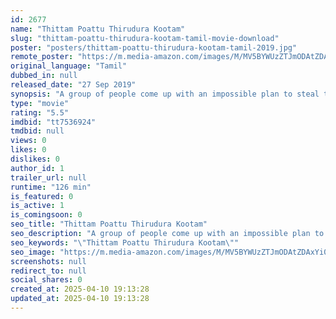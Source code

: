 ```yaml
---
id: 2677
name: "Thittam Poattu Thirudura Kootam"
slug: "thittam-poattu-thirudura-kootam-tamil-movie-download"
poster: "posters/thittam-poattu-thirudura-kootam-tamil-2019.jpg"
remote_poster: "https://m.media-amazon.com/images/M/MV5BYWUzZTJmODAtZDAxYi00MzdjLWFmMTItOTQ5ODYzMjhkMGQ2XkEyXkFqcGdeQXVyMzYxOTQ3MDg@._V1_SX300.jpg"
original_language: "Tamil"
dubbed_in: null
released_date: "27 Sep 2019"
synopsis: "A group of people come up with an impossible plan to steal the 2011 World Cup that India had won against Sri Lanka."
type: "movie"
rating: "5.5"
imdbid: "tt7536924"
tmdbid: null
views: 0
likes: 0
dislikes: 0
author_id: 1
trailer_url: null
runtime: "126 min"
is_featured: 0
is_active: 1
is_comingsoon: 0
seo_title: "Thittam Poattu Thirudura Kootam"
seo_description: "A group of people come up with an impossible plan to steal the 2011 World Cup that India had won against Sri Lanka."
seo_keywords: "\"Thittam Poattu Thirudura Kootam\""
seo_image: "https://m.media-amazon.com/images/M/MV5BYWUzZTJmODAtZDAxYi00MzdjLWFmMTItOTQ5ODYzMjhkMGQ2XkEyXkFqcGdeQXVyMzYxOTQ3MDg@._V1_SX300.jpg"
screenshots: null
redirect_to: null
social_shares: 0
created_at: 2025-04-10 19:13:28
updated_at: 2025-04-10 19:13:28
---
```


